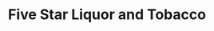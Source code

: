 ---
title: "Five Star Liquor and Tobacco"
url: /springfield/five-star-liquor-and-tobacco/
shop: Spirituosen
---